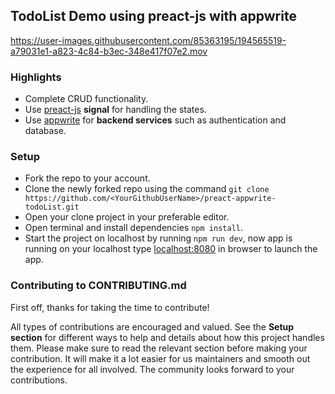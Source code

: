 ## TodoList Demo using preact-js with appwrite


https://user-images.githubusercontent.com/85363195/194565519-a79031e1-a823-4c84-b3ec-348e417f07e2.mov

### Highlights
- Complete CRUD functionality.
- Use [preact-js]('https://preactjs.com/') **signal** for handling the states.
- Use [appwrite]('https://appwrite.io/') for **backend services** such as authentication and database.

### Setup
- Fork the repo to your account.
- Clone the newly forked repo using the command
``
git clone https://github.com/<YourGithubUserName>/preact-appwrite-todoList.git
``
- Open your clone project in your preferable editor.
- Open terminal and install dependencies ``npm install``.
- Start the project on localhost by running ``npm run dev``, now app is running on your localhost type [localhost:8080]('https://localhost:8080') in browser to launch the app.

### Contributing to CONTRIBUTING.md

First off, thanks for taking the time to contribute! 

All types of contributions are encouraged and valued. See the **Setup section** for different ways to help and details about how this project handles them. Please make sure to read the relevant section before making your contribution. It will make it a lot easier for us maintainers and smooth out the experience for all involved. The community looks forward to your contributions. 